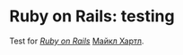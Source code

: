# Ruby on Rails: testing

Test for
[*Ruby on Rails*](http://railstutorial.org/)
 [Майкл Хартл](http://michaelhartl.com/).